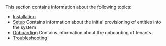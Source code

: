 This section contains information about the following topics:

 * [Installation](Installation/)
 * [Setup](Setup/)
   Contains information about the initial provisioning of entities into the system
 * [Onboarding](Onboarding/)
   Contains information about the onboarding of tenants.
 * [Troubleshooting](Troubleshooting/)
